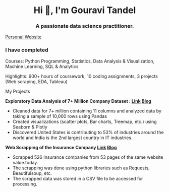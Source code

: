 <h1 align="center">Hi 👋, I'm Gouravi Tandel</h1>
<h3 align="center">A passionate data science practitioner.</h3>

[Personal Website](https://https://medium.com/@gouraviTandel)

### I have completed

Courses: Python Programming, Statistics, Data Analysis & Visualization, Machine Learning, SQL & Analytics

Highlights: 600+ hours of coursework, 10 coding assignments, 3 projects (Web scraping, EDA, Tableau)

My Projects

**Exploratory Data Analysis of  7+ Million Company Dataset : [Link](https://jovian.ai/pankajthakur3999/eda-company-datasets) [Blog](https://blog.jovian.ai/exploratory-data-analysis-on-company-datasets-c331beaa28d0)**

* Cleaned data for 7+ million containing 11 columns and analyzed data by taking a sample of 10,000 rows using Pandas
* Created visualizations (scatter plots, Bar charts, Treemap, etc.) using Seaborn & Plotly
* Discovered United States is contributing to 53% of industries around the world and India is the 2nd largest country in IT industries.

**Web Scrapping of the Insurance Company [Link](https://jovian.ai/pankajthakur3999/web-scrapping-of-top-insurance-companies) [Blog](https://blog.jovian.ai/web-scraping-top-insurance-companies-using-python-and-beautifulsoup-9ec83bc5ab57)**

* Scrapped 526 Insurance companies from 53 pages of the same website value.today.
* The scrapping was done using python libraries such as Requests, Beautifulsoup, etc.
* The scrapped data was stored in a CSV file to be accessed for processing.

